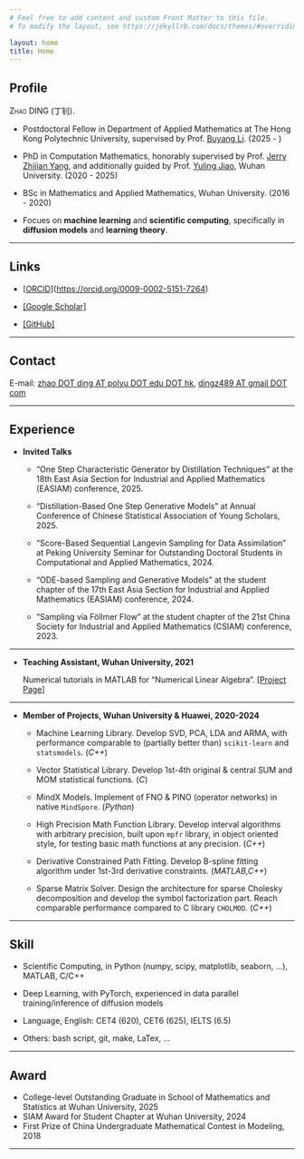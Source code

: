 ```yaml
---
# Feel free to add content and custom Front Matter to this file.
# To modify the layout, see https://jekyllrb.com/docs/themes/#overriding-theme-defaults

layout: home
title: Home
---
```


## Profile

<span style="font-variant:small-caps;">Zhao DING</span> (丁钊). 

- Postdoctoral Fellow in Department of Applied Mathematics at The Hong Kong Polytechnic University, supervised by Prof. [Buyang Li](https://www.polyu.edu.hk/ama/profile/byli/). (2025 - )

- PhD in Computation Mathematics, honorably supervised by Prof. [Jerry Zhijian Yang](https://imai.whu.edu.cn/info/1031/2141.htm), and additionally guided by Prof. [Yuling Jiao](https://jszy.whu.edu.cn/jiaoyuling/en/index.htm), Wuhan University. (2020 - 2025)

- BSc in Mathematics and Applied Mathematics, Wuhan University. (2016 - 2020)

- Focues on **machine learning** and **scientific computing**, specifically in **diffusion models** and **learning theory**.

---

## Links

- [[ORCID](0009-0002-5151-7264)](https://orcid.org/0009-0002-5151-7264)

- [[Google Scholar]](https://scholar.google.com/citations?hl=en&user=Tcf62aIAAAAJ)

- [[GitHub]](https://github.com/burning489)

---

## Contact

E-mail: [zhao DOT ding AT polyu DOT edu DOT hk](mailto:zhao.ding@polyu.edu.hk), [dingz489 AT gmail DOT com](mailto:dingz489@gmail.com)

---

<!-- ## Recent Work
---
Working on new **one-step** generation scheme derived from diffusion models, exploiting the deterministic nature of ODE, achieving SOTA results among methods of the same kind. Participated in algorithm design and numerical implementation. [Post](post/generative-ode-flow).
 -->

## Experience

- **Invited Talks**

	- “One Step Characteristic Generator by Distillation Techniques” at the 18th East Asia Section for Industrial and Applied Mathematics (EASIAM) conference, 2025.

	- “Distillation-Based One Step Generative Models” at Annual Conference of Chinese Statistical Association of Young Scholars, 2025.

	- “Score-Based Sequential Langevin Sampling for Data Assimilation” at Peking University Seminar for Outstanding Doctoral Students in Computational and Applied Mathematics, 2024.

	- “ODE-based Sampling and Generative Models” at the student chapter of the 17th East Asia Section for Industrial and Applied Mathematics (EASIAM) conference, 2024.

	- “Sampling via Föllmer Flow” at the student chapter of the 21st China Society for Industrial and Applied Mathematics (CSIAM) conference, 2023.

---

- **Teaching Assistant, Wuhan University, 2021**

	Numerical tutorials in MATLAB for “Numerical Linear Algebra”. [[Project Page]](https://github.com/burning489/2021_autumn_numerical_linear_algebra)

---

- **Member of Projects, Wuhan University & Huawei, 2020-2024**

	- Machine Learning Library. Develop SVD, PCA, LDA and ARMA, with performance comparable to (partially better than) `scikit-learn` and `statsmodels`. (*C++*)

	- Vector Statistical Library. Develop 1st-4th original & central SUM and MOM statistical functions. (*C*)

	- MindX Models. Implement of FNO & PINO (operator networks) in native `MindSpore`. (*Python*)

	- High Precision Math Function Library. Develop interval algorithms with arbitrary precision, built upon `mpfr` library, in object oriented style, for testing basic math functions at any precision. (*C++*)

	- Derivative Constrained Path Fitting. Develop B-spline fitting algorithm under 1st-3rd derivative constraints. (*MATLAB,C++*)

	- Sparse Matrix Solver. Design the architecture for sparse Cholesky decomposition and develop the symbol factorization part. Reach comparable performance compared to C library `CHOLMOD`. (*C++*)

---

## Skill

- Scientific Computing, in Python (numpy, scipy, matplotlib, seaborn, ...), MATLAB, C/C++

- Deep Learning, with PyTorch, experienced in data parallel training/inference of diffusion models

- Language, English: CET4 (620), CET6 (625), IELTS (6.5)

- Others: bash script, git, make, LaTex, ...

---

## Award

- College-level Outstanding Graduate in School of Mathematics and Statistics at Wuhan University, 2025
- SIAM Award for Student Chapter at Wuhan University, 2024
- First Prize of China Undergraduate Mathematical Contest in Modeling, 2018

---
